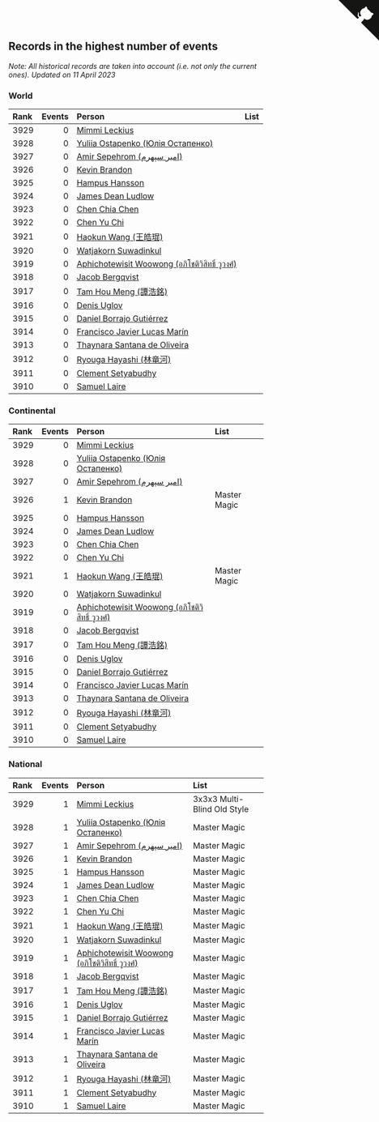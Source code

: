 ## Records in the highest number of events

*Note: All historical records are taken into account (i.e. not only the current ones).*
*Updated on 11 April 2023*


### World

| Rank | Events | Person | List |
| :--- | ---: | :--- | :--- |
| 3929 | 0 | [Mimmi Leckius](https://www.worldcubeassociation.org/persons/2006LECK01) |  |
| 3928 | 0 | [Yuliia Ostapenko (Юлія Остапенко)](https://www.worldcubeassociation.org/persons/2011OPAN01) |  |
| 3927 | 0 | [Amir Sepehrom (امیر سپهرم)](https://www.worldcubeassociation.org/persons/2011SEPE02) |  |
| 3926 | 0 | [Kevin Brandon](https://www.worldcubeassociation.org/persons/2003BRAN02) |  |
| 3925 | 0 | [Hampus Hansson](https://www.worldcubeassociation.org/persons/2011HANS02) |  |
| 3924 | 0 | [James Dean Ludlow](https://www.worldcubeassociation.org/persons/2009LUDL02) |  |
| 3923 | 0 | [Chen Chia Chen](https://www.worldcubeassociation.org/persons/2011CHEN50) |  |
| 3922 | 0 | [Chen Yu Chi](https://www.worldcubeassociation.org/persons/2011CHIC02) |  |
| 3921 | 0 | [Haokun Wang (王皓琨)](https://www.worldcubeassociation.org/persons/2010WANG52) |  |
| 3920 | 0 | [Watjakorn Suwadinkul](https://www.worldcubeassociation.org/persons/2010SUWA01) |  |
| 3919 | 0 | [Aphichotewisit Woowong (อภิโชติวิสิทธิ์ วูวงศ์)](https://www.worldcubeassociation.org/persons/2011WOOW01) |  |
| 3918 | 0 | [Jacob Bergqvist](https://www.worldcubeassociation.org/persons/2010BERG03) |  |
| 3917 | 0 | [Tam Hou Meng (譚浩銘)](https://www.worldcubeassociation.org/persons/2009MENG02) |  |
| 3916 | 0 | [Denis Uglov](https://www.worldcubeassociation.org/persons/2010UGLO01) |  |
| 3915 | 0 | [Daniel Borrajo Gutiérrez](https://www.worldcubeassociation.org/persons/2008BORR01) |  |
| 3914 | 0 | [Francisco Javier Lucas Marín](https://www.worldcubeassociation.org/persons/2009MARI01) |  |
| 3913 | 0 | [Thaynara Santana de Oliveira](https://www.worldcubeassociation.org/persons/2011OLIV03) |  |
| 3912 | 0 | [Ryouga Hayashi (林竜河)](https://www.worldcubeassociation.org/persons/2011HAYA02) |  |
| 3911 | 0 | [Clement Setyabudhy](https://www.worldcubeassociation.org/persons/2010SETY03) |  |
| 3910 | 0 | [Samuel Laire](https://www.worldcubeassociation.org/persons/2007LAIR02) |  |

### Continental

| Rank | Events | Person | List |
| :--- | ---: | :--- | :--- |
| 3929 | 0 | [Mimmi Leckius](https://www.worldcubeassociation.org/persons/2006LECK01) |  |
| 3928 | 0 | [Yuliia Ostapenko (Юлія Остапенко)](https://www.worldcubeassociation.org/persons/2011OPAN01) |  |
| 3927 | 0 | [Amir Sepehrom (امیر سپهرم)](https://www.worldcubeassociation.org/persons/2011SEPE02) |  |
| 3926 | 1 | [Kevin Brandon](https://www.worldcubeassociation.org/persons/2003BRAN02) | Master Magic |
| 3925 | 0 | [Hampus Hansson](https://www.worldcubeassociation.org/persons/2011HANS02) |  |
| 3924 | 0 | [James Dean Ludlow](https://www.worldcubeassociation.org/persons/2009LUDL02) |  |
| 3923 | 0 | [Chen Chia Chen](https://www.worldcubeassociation.org/persons/2011CHEN50) |  |
| 3922 | 0 | [Chen Yu Chi](https://www.worldcubeassociation.org/persons/2011CHIC02) |  |
| 3921 | 1 | [Haokun Wang (王皓琨)](https://www.worldcubeassociation.org/persons/2010WANG52) | Master Magic |
| 3920 | 0 | [Watjakorn Suwadinkul](https://www.worldcubeassociation.org/persons/2010SUWA01) |  |
| 3919 | 0 | [Aphichotewisit Woowong (อภิโชติวิสิทธิ์ วูวงศ์)](https://www.worldcubeassociation.org/persons/2011WOOW01) |  |
| 3918 | 0 | [Jacob Bergqvist](https://www.worldcubeassociation.org/persons/2010BERG03) |  |
| 3917 | 0 | [Tam Hou Meng (譚浩銘)](https://www.worldcubeassociation.org/persons/2009MENG02) |  |
| 3916 | 0 | [Denis Uglov](https://www.worldcubeassociation.org/persons/2010UGLO01) |  |
| 3915 | 0 | [Daniel Borrajo Gutiérrez](https://www.worldcubeassociation.org/persons/2008BORR01) |  |
| 3914 | 0 | [Francisco Javier Lucas Marín](https://www.worldcubeassociation.org/persons/2009MARI01) |  |
| 3913 | 0 | [Thaynara Santana de Oliveira](https://www.worldcubeassociation.org/persons/2011OLIV03) |  |
| 3912 | 0 | [Ryouga Hayashi (林竜河)](https://www.worldcubeassociation.org/persons/2011HAYA02) |  |
| 3911 | 0 | [Clement Setyabudhy](https://www.worldcubeassociation.org/persons/2010SETY03) |  |
| 3910 | 0 | [Samuel Laire](https://www.worldcubeassociation.org/persons/2007LAIR02) |  |

### National

| Rank | Events | Person | List |
| :--- | ---: | :--- | :--- |
| 3929 | 1 | [Mimmi Leckius](https://www.worldcubeassociation.org/persons/2006LECK01) | 3x3x3 Multi-Blind Old Style |
| 3928 | 1 | [Yuliia Ostapenko (Юлія Остапенко)](https://www.worldcubeassociation.org/persons/2011OPAN01) | Master Magic |
| 3927 | 1 | [Amir Sepehrom (امیر سپهرم)](https://www.worldcubeassociation.org/persons/2011SEPE02) | Master Magic |
| 3926 | 1 | [Kevin Brandon](https://www.worldcubeassociation.org/persons/2003BRAN02) | Master Magic |
| 3925 | 1 | [Hampus Hansson](https://www.worldcubeassociation.org/persons/2011HANS02) | Master Magic |
| 3924 | 1 | [James Dean Ludlow](https://www.worldcubeassociation.org/persons/2009LUDL02) | Master Magic |
| 3923 | 1 | [Chen Chia Chen](https://www.worldcubeassociation.org/persons/2011CHEN50) | Master Magic |
| 3922 | 1 | [Chen Yu Chi](https://www.worldcubeassociation.org/persons/2011CHIC02) | Master Magic |
| 3921 | 1 | [Haokun Wang (王皓琨)](https://www.worldcubeassociation.org/persons/2010WANG52) | Master Magic |
| 3920 | 1 | [Watjakorn Suwadinkul](https://www.worldcubeassociation.org/persons/2010SUWA01) | Master Magic |
| 3919 | 1 | [Aphichotewisit Woowong (อภิโชติวิสิทธิ์ วูวงศ์)](https://www.worldcubeassociation.org/persons/2011WOOW01) | Master Magic |
| 3918 | 1 | [Jacob Bergqvist](https://www.worldcubeassociation.org/persons/2010BERG03) | Master Magic |
| 3917 | 1 | [Tam Hou Meng (譚浩銘)](https://www.worldcubeassociation.org/persons/2009MENG02) | Master Magic |
| 3916 | 1 | [Denis Uglov](https://www.worldcubeassociation.org/persons/2010UGLO01) | Master Magic |
| 3915 | 1 | [Daniel Borrajo Gutiérrez](https://www.worldcubeassociation.org/persons/2008BORR01) | Master Magic |
| 3914 | 1 | [Francisco Javier Lucas Marín](https://www.worldcubeassociation.org/persons/2009MARI01) | Master Magic |
| 3913 | 1 | [Thaynara Santana de Oliveira](https://www.worldcubeassociation.org/persons/2011OLIV03) | Master Magic |
| 3912 | 1 | [Ryouga Hayashi (林竜河)](https://www.worldcubeassociation.org/persons/2011HAYA02) | Master Magic |
| 3911 | 1 | [Clement Setyabudhy](https://www.worldcubeassociation.org/persons/2010SETY03) | Master Magic |
| 3910 | 1 | [Samuel Laire](https://www.worldcubeassociation.org/persons/2007LAIR02) | Master Magic |


<a href="https://github.com/JustinTimeCuber/wca_statistics" class="github-corner" aria-label="View source on Github"><svg width="80" height="80" viewBox="0 0 250 250" style="fill:#151513; color:#fff; position: absolute; top: 0; border: 0; right: 0;" aria-hidden="true"><path d="M0,0 L115,115 L130,115 L142,142 L250,250 L250,0 Z"></path><path d="M128.3,109.0 C113.8,99.7 119.0,89.6 119.0,89.6 C122.0,82.7 120.5,78.6 120.5,78.6 C119.2,72.0 123.4,76.3 123.4,76.3 C127.3,80.9 125.5,87.3 125.5,87.3 C122.9,97.6 130.6,101.9 134.4,103.2" fill="currentColor" style="transform-origin: 130px 106px;" class="octo-arm"></path><path d="M115.0,115.0 C114.9,115.1 118.7,116.5 119.8,115.4 L133.7,101.6 C136.9,99.2 139.9,98.4 142.2,98.6 C133.8,88.0 127.5,74.4 143.8,58.0 C148.5,53.4 154.0,51.2 159.7,51.0 C160.3,49.4 163.2,43.6 171.4,40.1 C171.4,40.1 176.1,42.5 178.8,56.2 C183.1,58.6 187.2,61.8 190.9,65.4 C194.5,69.0 197.7,73.2 200.1,77.6 C213.8,80.2 216.3,84.9 216.3,84.9 C212.7,93.1 206.9,96.0 205.4,96.6 C205.1,102.4 203.0,107.8 198.3,112.5 C181.9,128.9 168.3,122.5 157.7,114.1 C157.9,116.9 156.7,120.9 152.7,124.9 L141.0,136.5 C139.8,137.7 141.6,141.9 141.8,141.8 Z" fill="currentColor" class="octo-body"></path></svg></a><style>.github-corner:hover .octo-arm{animation:octocat-wave 560ms ease-in-out}@keyframes octocat-wave{0%,100%{transform:rotate(0)}20%,60%{transform:rotate(-25deg)}40%,80%{transform:rotate(10deg)}}@media (max-width:500px){.github-corner:hover .octo-arm{animation:none}.github-corner .octo-arm{animation:octocat-wave 560ms ease-in-out}}</style>
